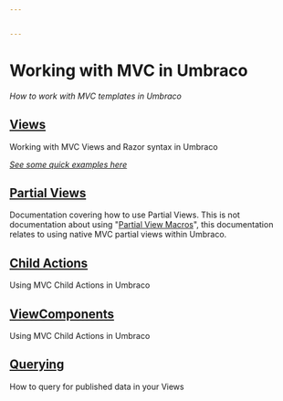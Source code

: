 ```yaml
---


---
```


# Working with MVC in Umbraco

_How to work with MVC templates in Umbraco_

## [Views](views.md)
Working with MVC Views and Razor syntax in Umbraco

_[See some quick examples here](examples.md)_

## [Partial Views](partial-views.md)
Documentation covering how to use Partial Views. This is not documentation about using "[Partial View Macros](../macros/partial-view-macros.md)", this documentation relates to using native MVC partial views within Umbraco.

## [Child Actions](child-actions.md)
Using MVC Child Actions in Umbraco

## [ViewComponents](viewcomponents.md)
Using MVC Child Actions in Umbraco

## [Querying](querying.md)
How to query for published data in your Views
